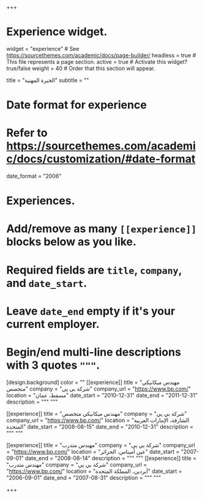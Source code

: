 +++
# Experience widget.
widget = "experience"  # See https://sourcethemes.com/academic/docs/page-builder/
headless = true  # This file represents a page section.
active = true  # Activate this widget? true/false
weight = 40  # Order that this section will appear.

title = "الخبرة المهنية"
subtitle = ""

# Date format for experience
#   Refer to https://sourcethemes.com/academic/docs/customization/#date-format
date_format = "2006"

# Experiences.
#   Add/remove as many `[[experience]]` blocks below as you like.
#   Required fields are `title`, `company`, and `date_start`.
#   Leave `date_end` empty if it's your current employer.
#   Begin/end multi-line descriptions with 3 quotes `"""`.
[design.background]
  color = ""
[[experience]]
  title = "مهندس ميكانيكي متخصص"
  company = "شركة بي پي"
  company_url = "https://www.bp.com/"
  location = "مسقط، عمان"
  date_start = "2010-12-31"
  date_end = "2011-12-31"
  description = """
  """

[[experience]]
  title = "مهندس ميكانيكي متخصص"
  company = "شركة بي پي"
  company_url = "https://www.bp.com/"
  location = "الشارقة، الإمارات العربية المتحدة"
  date_start = "2008-08-15"
  date_end = "2010-12-31"
  description = """
  """

[[experience]]
  title = "مهندس متدرب"
  company = "شركة بي پي"
  company_url = "https://www.bp.com/"
  location = "عين أميناس، الجزائر"
  date_start = "2007-09-01"
  date_end = "2008-08-14"
  description = """
  """
[[experience]]
  title = "مهندس متدرب"
  company = "شركة بي پي"
  company_url = "https://www.bp.com/"
  location = "أبردين، المملكة المتحدة"
  date_start = "2006-09-01"
  date_end = "2007-08-31"
  description = """
  """

+++
